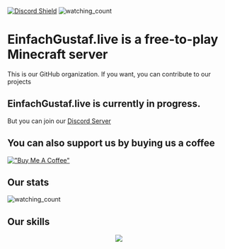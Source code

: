 [![Discord Shield](https://discordapp.com/api/guilds/1065307087724363796/widget.png?style=shield)](https://discord.gg/jMzKy3enQV) <img src="https://komarev.com/ghpvc/?username=einfachgustaf&color=brightgreen" alt="watching_count" />

# EinfachGustaf.live is a free-to-play Minecraft server
This is our GitHub organization.
If you want, you can contribute to our projects

## EinfachGustaf.live is currently in progress.
But you can join our [Discord Server](https://discord.gg/jMzKy3enQV)

## You can also support us by buying us a coffee
[!["Buy Me A Coffee"](https://www.buymeacoffee.com/assets/img/custom_images/orange_img.png)](https://www.buymeacoffee.com/einfachgustaf.live)

## Our stats
<img src="https://widgetbite.com/stats/EinfachGustaf" alt="watching_count" />

## Our skills
<p align="center">
  <a href="https://skillicons.dev">
    <img src="https://skillicons.dev/icons?i=github,git,kubernetes,docker,debian,windows,java,kotlin,gradle,maven,idea,vscode,spring,md,mongodb,redis,terraform,discord" />
  </a>
</p>
